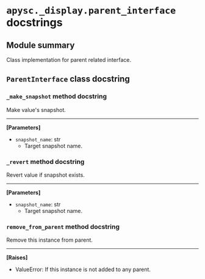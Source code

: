 # `apysc._display.parent_interface` docstrings

## Module summary

Class implementation for parent related interface.

## `ParentInterface` class docstring

### `_make_snapshot` method docstring

Make value's snapshot.<hr>

**[Parameters]**

- `snapshot_name`: str
  - Target snapshot name.

### `_revert` method docstring

Revert value if snapshot exists.<hr>

**[Parameters]**

- `snapshot_name`: str
  - Target snapshot name.

### `remove_from_parent` method docstring

Remove this instance from parent.<hr>

**[Raises]**

- ValueError: If this instance is not added to any parent.